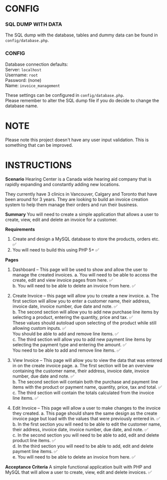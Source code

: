 # CONFIG
### SQL DUMP WITH DATA

The SQL dump with the database, tables and dummy data can be found in `config/database.php`.  

### CONFIG

Database connection defaults:  
Server: `localhost`  
Username: `root`  
Password: (none)  
Name: `invoice_management`  

These settings can be configured in `config/database.php`.  
Please remember to alter the SQL dump file if you do decide to change the database name.  

# NOTE

Please note this project doesn't have any user input validation. This is something that can be improved.


# INSTRUCTIONS

**Scenario**
Hearing Center is a Canada wide hearing aid company that is rapidly expanding and constantly
adding new locations.

They currently have 3 clinics in Vancouver, Calgary and Toronto that have been around for 3
years. They are looking to build an invoice creation system to help them manage their orders
and run their business.

**Summary**
You will need to create a simple application that allows a user to create, view, edit and delete
an invoice for a customer.

**Requirements**

1. Create and design a MySQL database to store the products, orders etc. :white_check_mark:  
2. You will need to build this using PHP 5+ :white_check_mark:  

**Pages**

1. Dashboard – This page will be used to show and allow the user to manage the
    created invoices.
       a. You will need to be able to access the create, edit and view invoice pages
          from here. :white_check_mark:  
       b. You will need to be able to delete an invoice from here. :white_check_mark:  
2. Create Invoice – this page will allow you to create a new invoice.
    a. The first section will allow you to enter a customer name, their address,
       invoice date, invoice number, due date and note. :white_check_mark:  
    b. The second section will allow you to add new purchase line items by
       selecting a product, entering the quantity, price and tax. :white_check_mark:   
      These values should autoload upon selecting of the product while still
      allowing custom inputs. :white_check_mark:  
      You should be able to add and remove line items. :white_check_mark:  
    c. The third section will allow you to add new payment line items by selecting
    the payment type and entering the amount. :white_check_mark:  
    You need to be able to add and remove line items. :white_check_mark:  

3. View Invoice – This page will allow you to view the data that was entered in on the
    create invoice page.
       a. The first section will be an overview containing the customer name, their
          address, invoice date, invoice number, due date and note. :white_check_mark:  
       b. The second section will contain both the purchase and payment line items
          with the product or payment name, quantity, price, tax and total. :white_check_mark:  
       c. The third section will contain the totals calculated from the invoice line
          items. :white_check_mark:  
4. Edit Invoice – This page will allow a user to make changes to the invoice they
    created.
       a. This page should share the same design as the create invoice page but load
          with the values that were previously entered in. :white_check_mark:  
       b. In the first section you will need to be able to edit the customer name, their
          address, invoice date, invoice number, due date, and note. :white_check_mark:  
       c. In the second section you will need to be able to add, edit and delete product
          line items. :white_check_mark:  
       d. In the third section you will need to be able to add, edit and delete payment
          line items. :white_check_mark:  
       e. You will need to be able to delete an invoice from here. :white_check_mark:  

**Acceptance Criteria**
A simple functional application built with PHP and MySQL that will allow a user to create, view,
edit and delete invoices. :white_check_mark:  



